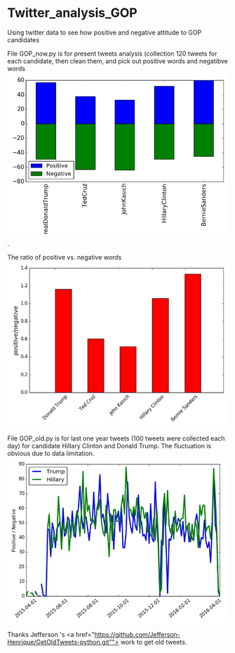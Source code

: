 # Twitter_analysis_GOP
Using twitter data to see how positive and negative attitude to GOP candidates

File GOP_now.py is for present tweets analysis (collection 120 tweets for each candidate, then clean them, and pick out positive words and negatibve words <IMG SRC="emotional_120.jpg" ALT="Positive words and negative words">.

The ratio of positive vs. negative words <IMG SRC="opinion_120.jpg" ALT="positive words vs negatives">

File GOP_old.py is for last one year tweets (100 tweets were collected each day) for candidate Hillary Clinton and Donald Trump. The fluctuation is obvious due to data limitation. <IMG SRC="one_year_tweets.jpg"> 

Thanks Jefferson 's <a href="https://github.com/Jefferson-Henrique/GetOldTweets-python.git""> work</a> to get old tweets.
